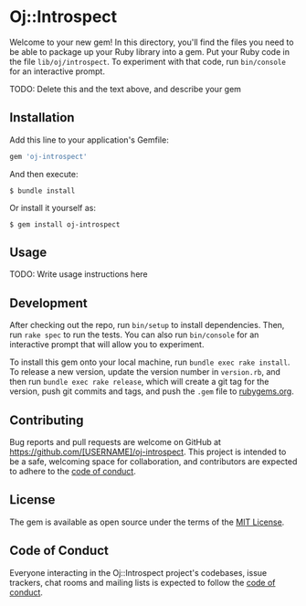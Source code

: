# Oj::Introspect

Welcome to your new gem! In this directory, you'll find the files you need to be able to package up your Ruby library into a gem. Put your Ruby code in the file `lib/oj/introspect`. To experiment with that code, run `bin/console` for an interactive prompt.

TODO: Delete this and the text above, and describe your gem

## Installation

Add this line to your application's Gemfile:

```ruby
gem 'oj-introspect'
```

And then execute:

    $ bundle install

Or install it yourself as:

    $ gem install oj-introspect

## Usage

TODO: Write usage instructions here

## Development

After checking out the repo, run `bin/setup` to install dependencies. Then, run `rake spec` to run the tests. You can also run `bin/console` for an interactive prompt that will allow you to experiment.

To install this gem onto your local machine, run `bundle exec rake install`. To release a new version, update the version number in `version.rb`, and then run `bundle exec rake release`, which will create a git tag for the version, push git commits and tags, and push the `.gem` file to [rubygems.org](https://rubygems.org).

## Contributing

Bug reports and pull requests are welcome on GitHub at https://github.com/[USERNAME]/oj-introspect. This project is intended to be a safe, welcoming space for collaboration, and contributors are expected to adhere to the [code of conduct](https://github.com/[USERNAME]/oj-introspect/blob/master/CODE_OF_CONDUCT.md).


## License

The gem is available as open source under the terms of the [MIT License](https://opensource.org/licenses/MIT).

## Code of Conduct

Everyone interacting in the Oj::Introspect project's codebases, issue trackers, chat rooms and mailing lists is expected to follow the [code of conduct](https://github.com/[USERNAME]/oj-introspect/blob/master/CODE_OF_CONDUCT.md).
